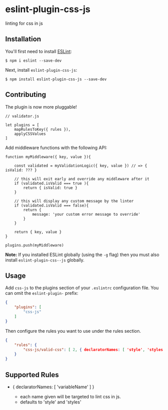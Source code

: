 # eslint-plugin-css-js

linting for css in js

## Installation

You'll first need to install [ESLint](http://eslint.org):

```
$ npm i eslint --save-dev
```

Next, install `eslint-plugin-css-js`:

```
$ npm install eslint-plugin-css-js --save-dev
```

## Contributing 

The plugin is now more pluggable!

```
// validator.js

let plugins = [
    mapRulesToKey({ rules }),
    applyCSSValues
]

```


Add middleware functions with the following API:

```
function myMiddleware({ key, value }){

    const validated = myValidationLogic({ key, value }) // => { isValid: ??? }

    // this will exit early and override any middleware after it
    if (validated.isValid === true ){
        return { isValid: true }
    }

    // this will display any custom message by the linter 
    if (validated.isValid === false){
        return {
            message: 'your custom error message to override'
        }               
    }   

    return { key, value }
}

plugins.push(myMiddleware)

```


**Note:** If you installed ESLint globally (using the `-g` flag) then you must also install `eslint-plugin-css--js` globally.

## Usage

Add `css-js` to the plugins section of your `.eslintrc` configuration file. You can omit the `eslint-plugin-` prefix:

```json
{
    "plugins": [
        "css-js"
    ]
}
```


Then configure the rules you want to use under the rules section.

```json
{
    "rules": {
        "css-js/valid-css": [ 2, { declaratorNames: [ 'style', 'styles' ] }]
    }
}
```

## Supported Rules

*  { declaratorNames:  [ 'variableName' ] }

    - each name given will be targeted to lint css in js.
    - defaults to 'style' and 'styles'





